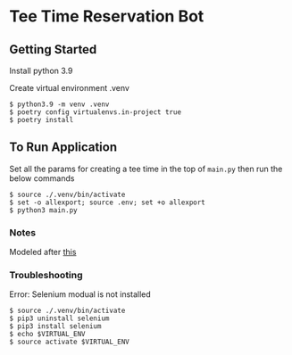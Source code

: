 # Tee Time Reservation Bot


## Getting Started
Install python 3.9

Create virtual environment .venv


```
$ python3.9 -m venv .venv
$ poetry config virtualenvs.in-project true
$ poetry install
```

## To Run Application
Set all the params for creating a tee time in the top of `main.py` then run the below commands


```
$ source ./.venv/bin/activate
$ set -o allexport; source .env; set +o allexport
$ python3 main.py
```


### Notes
Modeled after [this](https://medium.com/@ryujimorita.1009/how-i-built-a-booking-automation-bot-to-get-a-popular-cafe-admission-ticket-851bb2f9eac0)


### Troubleshooting
Error: Selenium modual is not installed

```
$ source ./.venv/bin/activate
$ pip3 uninstall selenium
$ pip3 install selenium
$ echo $VIRTUAL_ENV
$ source activate $VIRTUAL_ENV
```
